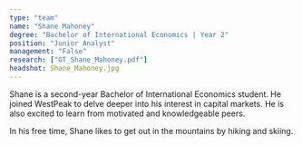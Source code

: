 ```yaml
---
type: "team"
name: "Shane Mahoney"
degree: "Bachelor of International Economics | Year 2"
position: "Junior Analyst"
management: "False"
research: ["GT_Shane_Mahoney.pdf"]
headshot: Shane_Mahoney.jpg
---
```


Shane is a second-year Bachelor of International Economics student. He joined WestPeak to delve deeper into his interest in capital markets. He is also excited to learn from motivated and knowledgeable peers.

In his free time, Shane likes to get out in the mountains by hiking and skiing.
